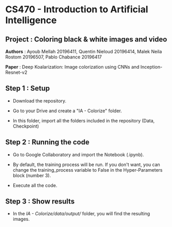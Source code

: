 # CS470 - Introduction to Artificial Intelligence
## Project : Coloring black & white images and video
**Authors** : Ayoub Mellah 20196411, Quentin Nieloud 20196414, Malek Neila Rostom 20196507, Pablo Chabance 20196417

**Paper** : Deep Koalarization: Image colorization using CNNs and Inception-Resnet-v2

## Step 1 : Setup

* Download the repository.

* Go to your Drive and create a "IA - Colorize" folder.

* In this folder, import all the folders included in the repository (Data, Checkpoint)


## Step 2 : Running the code

* Go to Google Collaboratory and import the Notebook (.ipynb).

* By default, the training process will be run. If you don't want, you can change the training_process variable to False in the Hyper-Parameters block (number 3).

* Execute all the code.

## Step 3 : Show results

* In the *IA - Colorize/data/output/* folder, you will find the resulting images.
